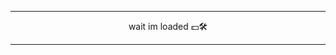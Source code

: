 <hr>
<p align="center">
<a href="https://k3rto.github.io/web_profile/" style="text-decoration: none;" target="_blank">wait im loaded 💵🛠</a>
</p>
<hr>
